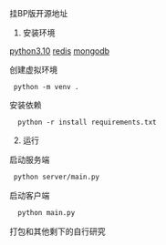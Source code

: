 

挂BP版开源地址

1. 安装环境

 [python3.10](python.org)
 [redis](https://github.com/tporadowski/redis/releases)
 [mongodb](https://www.mongodb.com/try/download/community)

创建虚拟环境
 ```shell
  python -m venv . 
```
安装依赖
```shell
  python -r install requirements.txt
```

2. 运行

 启动服务端
 ```sh
  python server/main.py
```

启动客户端

```sh
  python main.py
```



打包和其他剩下的自行研究
